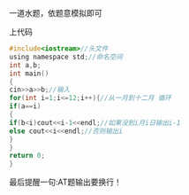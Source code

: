 一道水题，依题意模拟即可

上代码
```c
#include<iostream>//头文件
using namespace std;//命名空间
int a,b;
int main()
{
cin>>a>>b;//输入
for(int i=1;i<=12;i++){//从一月到十二月 循环
if(a==i)
{
if(b<i)cout<<i-1<<endl;//如果没到i月i日输出i-1
else cout<<i<<endl;//否则输出i
}
}
return 0;
}
```
最后提醒一句:AT题输出要换行！
